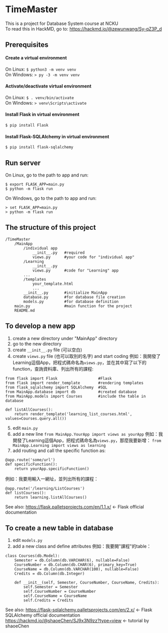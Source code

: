 # TimeMaster
This is a project for Database System course at NCKU  
To read this in HackMD, go to: https://hackmd.io/@zewunwang/Sy-qZ3P_d

## Prerequisites ##
#### Create a virtual environment ####
On Linux: `$ python3 -m venv venv`  
On Windows: `> py -3 -m venv venv`
#### Activate/deactivate virtual environment ####
On Linux: `$ . venv/bin/activate`  
On Windows: `> venv\Scripts\activate`
#### Install Flask in virtual environment ####
`$ pip install Flask`
#### Install Flask-SQLAlchemy in virtual environment ####
`$ pip install flask-sqlalchemy`

## Run server ##
On Linux, go to the path to app and run:
```
$ export FLASK_APP=main.py
$ python -m flask run
```
On Windows, go to the path to app and run:
```
> set FLASK_APP=main.py
> python -m flask run
```

## The structure of this project ##
```
/TimeMaster
    /MainApp
        /individual app
            __init__.py   #required
            views.py      #your code for "individual app"
        /Learning
            __init__.py
            views.py      #code for "Learning" app
        ...
        /templates
            your_template.html
            ...
        __init__.py       #initialize MainApp
        database.py       #for database file creation
        models.py         #for database definition
    main.py               #main function for the project
    README.md
```

## To develop a new app ##
1. create a new directory under "MainApp" directory
2. go to the new directory
3. create `__init__.py` file (可以空白)
4. create `views.py` file (也可以取別的名字) and start coding
例如：我開發了Learning這個App，把程式碼命名為`views.py`，並在其中寫了以下的function，查詢資料庫、列出所有的課程:
```python=
from flask import Flask                  #Flask
from flask import render_template        #rendering templates
from flask_sqlalchemy import SQLAlchemy  #SQL
from MainApp.database import db          #created database
from MainApp.models import Courses       #include the table in database

def listAllCourses():
    return render_template('learning_list_courses.html', values=Courses.query.all())
```
5. edit `main.py`
6. add a new line `from MainApp.YourApp import views as yourApp`
例如：我開發了Learning這個App，把程式碼命名為`views.py`，那麼我要新增：
`from MainApp.Learning import views as learning`
7. add routing and call the specific function as:
```python=
@app.route('some/url')
def specificFunction():
    return yourApp.specificFunction()
```
例如：我要用輸入一網址，並列出所有的課程：
```python=
@app.route('/learning/ListCourses')
def listCourses():
    return learning.listAllCourses()
```
See also:
https://flask.palletsprojects.com/en/1.1.x/ <- Flask official documentation
## To create a new table in database ##
1. edit `models.py`
2. add a new class and define attributes
例如：我要開"課程"的table：
```python=
class Courses(db.Model):
    Semester = db.Column(db.VARCHAR(6), nullable=False)
    CourseNumber = db.Column(db.CHAR(6), primary_key=True)
    CourseName = db.Column(db.VARCHAR(100), nullable=False)
    Credits = db.Column(db.Integer)

    def __init__(self, Semester, CourseNumber, CourseName, Credits):
        self.Semester = Semester
        self.CourseNumber = CourseNumber
        self.CourseName = CourseName
        self.Credits = Credits
```
See also:
https://flask-sqlalchemy.palletsprojects.com/en/2.x/ <- Flask SQLAlchemy official documentation
https://hackmd.io/@shaoeChen/SJ9x3N9zz?type=view <- tutorial by shaoeChen

